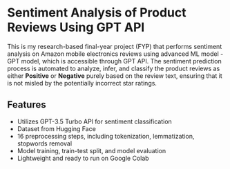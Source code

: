 # Sentiment Analysis of Product Reviews Using GPT API

This is my research-based final-year project (FYP) that performs sentiment analysis on Amazon mobile electronics reviews using advanced ML model - GPT model, which is accessible through GPT API. The sentiment prediction process is automated to analyze, infer, and classify the product reviews as either **Positive** or **Negative** purely based on the review text, ensuring that it is not misled by the potentially incorrect star ratings.

## Features
- Utilizes GPT-3.5 Turbo API for sentiment classification
- Dataset from Hugging Face
- 16 preprocessing steps, including tokenization, lemmatization, stopwords removal
- Model training, train-test split, and model evaluation
- Lightweight and ready to run on Google Colab

